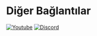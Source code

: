 # Diğer Bağlantılar

[![Youtube](https://img.shields.io/badge/-YouTube-red?style=for-the-badge&logo=youtube&logoColor=white)](https://www.youtube.com/channel/UCtEgq_GVmpMeqqXoIiAkE1g)
[![Discord](https://img.shields.io/badge/Discord-7289DA?style=for-the-badge&logo=discord&logoColor=white)](https://discord.gg/carders)

